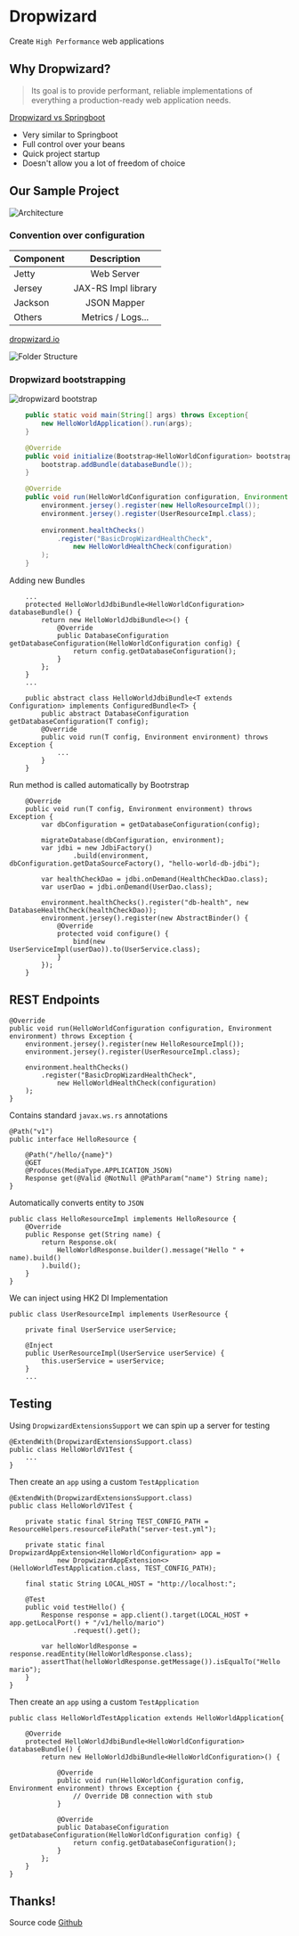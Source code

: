# Dropwizard
Create `High Performance` web applications



## Why Dropwizard?

  > Its goal is to provide performant, reliable implementations of everything a production-ready web application needs.


[Dropwizard vs Springboot](https://dzone.com/articles/dropwizard-vs-spring-boot)
* Very similar to Springboot
* Full control over your beans
* Quick project startup
* Doesn't allow you a lot of freedom of choice <!-- .element: class="fragment highlight-red"  -->




## Our Sample Project
![Architecture](/assets/hello-world-architecture.png "Project architecture")


### Convention over configuration
| Component |     Description     |
|-----------|:-------------------:|
| Jetty     |     Web Server      |
| Jersey    | JAX-RS Impl library |
| Jackson   |     JSON Mapper     |
| Others    |  Metrics / Logs...  |

[dropwizard.io](https://www.dropwizard.io/en/latest/getting-started.html)


![Folder Structure ](/assets/folder-structure.png "Project Folder Structure")


### Dropwizard bootstrapping
![dropwizard bootstrap](/assets/plantuml/bootstrap.png "Dropwizard bootstraping")


<!-- .slide: data-transition="fade" -->
```java [1-3|5-8|10-19]
    public static void main(String[] args) throws Exception{
        new HelloWorldApplication().run(args);
    }

    @Override
    public void initialize(Bootstrap<HelloWorldConfiguration> bootstrap) {
        bootstrap.addBundle(databaseBundle());
    }

    @Override
    public void run(HelloWorldConfiguration configuration, Environment environment) throws Exception {
        environment.jersey().register(new HelloResourceImpl());
        environment.jersey().register(UserResourceImpl.class);
        
        environment.healthChecks()
            .register("BasicDropWizardHealthCheck", 
                new HelloWorldHealthCheck(configuration)
        );
    }
```


<!-- .slide: data-transition="fade" -->
Adding new Bundles
```java[3,5-7,13|15-17]
    ...
    protected HelloWorldJdbiBundle<HelloWorldConfiguration> databaseBundle() {
        return new HelloWorldJdbiBundle<>() {
            @Override
            public DatabaseConfiguration getDatabaseConfiguration(HelloWorldConfiguration config) {
                return config.getDatabaseConfiguration();
            }
        };
    }
    ...
    
    public abstract class HelloWorldJdbiBundle<T extends Configuration> implements ConfiguredBundle<T> {
        public abstract DatabaseConfiguration getDatabaseConfiguration(T config);
        @Override
        public void run(T config, Environment environment) throws Exception {
            ...
        }
    }
```


<!-- .slide: data-transition="fade" -->
Run method is called automatically by Bootrstrap
```java[3|5|6-7|9-10|12-18]
    @Override
    public void run(T config, Environment environment) throws Exception {
        var dbConfiguration = getDatabaseConfiguration(config);

        migrateDatabase(dbConfiguration, environment);
        var jdbi = new JdbiFactory()
                .build(environment, dbConfiguration.getDataSourceFactory(), "hello-world-db-jdbi");

        var healthCheckDao = jdbi.onDemand(HealthCheckDao.class);
        var userDao = jdbi.onDemand(UserDao.class);

        environment.healthChecks().register("db-health", new DatabaseHealthCheck(healthCheckDao));
        environment.jersey().register(new AbstractBinder() {
            @Override
            protected void configure() {
                bind(new UserServiceImpl(userDao)).to(UserService.class);
            }
        });
    }
```



## REST Endpoints


<!-- .slide: data-transition="fade" -->
```java[3]
@Override
public void run(HelloWorldConfiguration configuration, Environment environment) throws Exception {
    environment.jersey().register(new HelloResourceImpl());
    environment.jersey().register(UserResourceImpl.class);
    
    environment.healthChecks()
        .register("BasicDropWizardHealthCheck", 
            new HelloWorldHealthCheck(configuration)
    );
}
```


<!-- .slide: data-transition="fade" -->
Contains standard `javax.ws.rs` annotations
```java[]
@Path("v1")
public interface HelloResource {

    @Path("/hello/{name}")
    @GET
    @Produces(MediaType.APPLICATION_JSON)
    Response get(@Valid @NotNull @PathParam("name") String name);
}
```


<!-- .slide: data-transition="fade" -->
Automatically converts entity to `JSON`
```java[]
public class HelloResourceImpl implements HelloResource {
    @Override
    public Response get(String name) {
        return Response.ok(
            HelloWorldResponse.builder().message("Hello " + name).build()
        ).build();
    }
}
```


<!-- .slide: data-transition="fade" -->
We can inject using HK2 DI Implementation
```java[5,6,7,8]
public class UserResourceImpl implements UserResource {

    private final UserService userService;

    @Inject
    public UserResourceImpl(UserService userService) {
        this.userService = userService;
    }
    ...
```



## Testing


<!-- .slide: data-transition="fade" -->
Using `DropwizardExtensionsSupport` we can spin up a server for testing
```java[]
@ExtendWith(DropwizardExtensionsSupport.class)
public class HelloWorldV1Test {
    ...
}
```


<!-- .slide: data-transition="fade" -->
Then create an `app` using a custom `TestApplication`
```java[4|6-7|13-14|17]
@ExtendWith(DropwizardExtensionsSupport.class)
public class HelloWorldV1Test {

    private static final String TEST_CONFIG_PATH = ResourceHelpers.resourceFilePath("server-test.yml");

    private static final DropwizardAppExtension<HelloWorldConfiguration> app =
            new DropwizardAppExtension<>(HelloWorldTestApplication.class, TEST_CONFIG_PATH);

    final static String LOCAL_HOST = "http://localhost:";

    @Test
    public void testHello() {
        Response response = app.client().target(LOCAL_HOST + app.getLocalPort() + "/v1/hello/mario")
                .request().get();

        var helloWorldResponse = response.readEntity(HelloWorldResponse.class);
        assertThat(helloWorldResponse.getMessage()).isEqualTo("Hello mario");
    }
}
```


<!-- .slide: data-transition="fade" -->
Then create an `app` using a custom `TestApplication`
```java[1|7-10]
public class HelloWorldTestApplication extends HelloWorldApplication{

    @Override
    protected HelloWorldJdbiBundle<HelloWorldConfiguration> databaseBundle() {
        return new HelloWorldJdbiBundle<HelloWorldConfiguration>() {

            @Override
            public void run(HelloWorldConfiguration config, Environment environment) throws Exception {
                // Override DB connection with stub
            }

            @Override
            public DatabaseConfiguration getDatabaseConfiguration(HelloWorldConfiguration config) {
                return config.getDatabaseConfiguration();
            }
        };
    }
}
```



## Thanks!
Source code [Github](http://)
